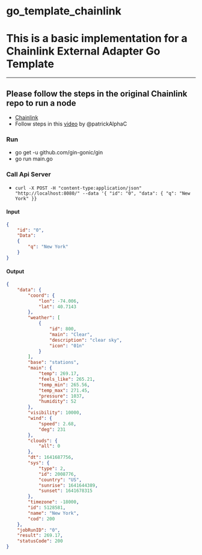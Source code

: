# go_template_chainlink

# This is a basic implementation for a Chainlink External Adapter Go Template
----

## Please follow the steps in the original Chainlink repo to run a node
- [Chainlink](https://github.com/smartcontractkit/chainlink#install)
- Follow steps in this [video](https://www.youtube.com/watch?v=ZB3GLtQvgME&list=PLVP9aGDn-X0Shwzuvw12srE-O6WKsGvY_&index=7) by @patrickAlphaC
  

### Run
- go get -u github.com/gin-gonic/gin
- go run main.go

### Call Api Server
- ```curl -X POST -H "content-type:application/json" "http://localhost:8080/" --data '{ "id": "0", "data": { "q": "New York" }}```
  
#### Input
```json
{
    "id": "0",
    "Data":
    {
        "q": "New York"
    }
}
```

#### Output
```json
{
    "data": {
        "coord": {
            "lon": -74.006,
            "lat": 40.7143
        },
        "weather": [
            {
                "id": 800,
                "main": "Clear",
                "description": "clear sky",
                "icon": "01n"
            }
        ],
        "base": "stations",
        "main": {
            "temp": 269.17,
            "feels_like": 265.21,
            "temp_min": 265.56,
            "temp_max": 271.45,
            "pressure": 1037,
            "humidity": 52
        },
        "visibility": 10000,
        "wind": {
            "speed": 2.68,
            "deg": 231
        },
        "clouds": {
            "all": 0
        },
        "dt": 1641687756,
        "sys": {
            "type": 2,
            "id": 2008776,
            "country": "US",
            "sunrise": 1641644389,
            "sunset": 1641678315
        },
        "timezone": -18000,
        "id": 5128581,
        "name": "New York",
        "cod": 200
    },
    "jobRunID": "0",
    "result": 269.17,
    "statusCode": 200
}   
```